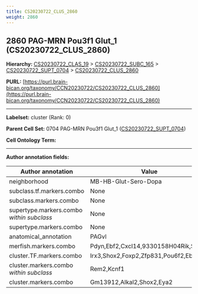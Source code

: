 ```yaml
---
title: CS20230722_CLUS_2860
weight: 2860
---
```

## 2860 PAG-MRN Pou3f1 Glut_1 (CS20230722_CLUS_2860)
<b>Hierarchy: </b>
[CS20230722_CLAS_19](../CS20230722_CLAS_19) >
[CS20230722_SUBC_165](../CS20230722_SUBC_165) >
[CS20230722_SUPT_0704](../CS20230722_SUPT_0704) >
[CS20230722_CLUS_2860](../CS20230722_CLUS_2860)

**PURL:** [https://purl.brain-bican.org/taxonomy/CCN20230722/CS20230722_CLUS_2860](https://purl.brain-bican.org/taxonomy/CCN20230722/CS20230722_CLUS_2860)

---


**Labelset:** cluster (Rank: 0)

**Parent Cell Set:** 0704 PAG-MRN Pou3f1 Glut_1 ([CS20230722_SUPT_0704](../CS20230722_SUPT_0704))



**Cell Ontology Term:** 

[MARKER GENES.]: #


---

[TRANSFERRED ANNOTATIONS.]: #


[AUTHOR ANNOTATION FIELDS.]: #


**Author annotation fields:**

| Author annotation | Value |
|-------------------|-------|
|neighborhood|MB-HB-Glut-Sero-Dopa|
|subclass.tf.markers.combo|None|
|subclass.markers.combo|None|
|supertype.markers.combo _within subclass_|None|
|supertype.markers.combo|None|
|anatomical_annotation|PAGvl|
|merfish.markers.combo|Pdyn,Ebf2,Cxcl14,9330158H04Rik,Shox2|
|cluster.TF.markers.combo|Irx3,Shox2,Foxp2,Zfp831,Pou6f2,Ebf2|
|cluster.markers.combo _within subclass_|Rem2,Kcnf1|
|cluster.markers.combo|Gm13912,Alkal2,Shox2,Eya2|

